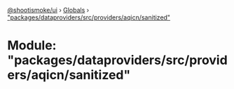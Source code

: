[@shootismoke/ui](../README.md) › [Globals](../globals.md) › ["packages/dataproviders/src/providers/aqicn/sanitized"](_packages_dataproviders_src_providers_aqicn_sanitized_.md)

# Module: "packages/dataproviders/src/providers/aqicn/sanitized"


